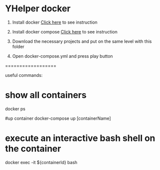 # YHelper docker

1. Install docker
[Click here](https://www.digitalocean.com/community/tutorials/docker-ubuntu-18-04-1-ru) to see instruction

2. Install docker compose
[Click here](https://www.digitalocean.com/community/tutorials/how-to-install-docker-compose-on-ubuntu-18-04) to see instruction

3. Download the necessary projects and put on the same level with this folder

4. Open docker-compose.yml and press play button

==================

useful commands:

# show all containers 
docker ps   

#up container
docker-compose up [containerName]

# execute an interactive bash shell on the container
docker exec -it ${containerId} bash  
